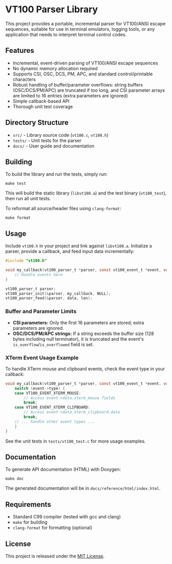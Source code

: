 # VT100 Parser Library

This project provides a portable, incremental parser for VT100/ANSI escape
sequences, suitable for use in terminal emulators, logging tools, or any
application that needs to interpret terminal control codes.

## Features

- Incremental, event-driven parsing of VT100/ANSI escape sequences
- No dynamic memory allocation required
- Supports CSI, OSC, DCS, PM, APC, and standard control/printable characters
- Robust handling of buffer/parameter overflows: string buffers (OSC/DCS/PM/APC) are truncated if too long, and CSI parameter arrays are limited to 16 entries (extra parameters are ignored)
- Simple callback-based API
- Thorough unit test coverage

## Directory Structure

- `src/` - Library source code (`vt100.c`, `vt100.h`)
- `tests/` - Unit tests for the parser
- `docs/` - User guide and documentation

## Building

To build the library and run the tests, simply run:

    make test

This will build the static library (`libvt100.a`) and the test binary
(`vt100_test`), then run all unit tests.

To reformat all source/header files using `clang-format`:

    make format

## Usage

Include `vt100.h` in your project and link against `libvt100.a`. Initialize
a parser, provide a callback, and feed input data incrementally:

```c
#include "vt100.h"

void my_callback(vt100_parser_t *parser, const vt100_event_t *event, void *user) {
    // Handle events here
}

vt100_parser_t parser;
vt100_parser_init(&parser, my_callback, NULL);
vt100_parser_feed(&parser, data, len);
```

### Buffer and Parameter Limits

- **CSI parameters:** Only the first 16 parameters are stored; extra parameters are ignored.
- **OSC/DCS/PM/APC strings:** If a string exceeds the buffer size (128 bytes including null terminator), it is truncated and the event's `is_overflow`/`is_overflowed` field is set.

### XTerm Event Usage Example

To handle XTerm mouse and clipboard events, check the event type in your callback:

```c
void my_callback(vt100_parser_t *parser, const vt100_event_t *event, void *user) {
    switch (event->type) {
    case VT100_EVENT_XTERM_MOUSE:
        // Access event->data.xterm_mouse fields
        break;
    case VT100_EVENT_XTERM_CLIPBOARD:
        // Access event->data.xterm_clipboard.data
        break;
    // ... handle other event types ...
    }
}
```

See the unit tests in `tests/vt100_test.c` for more usage examples.

## Documentation

To generate API documentation (HTML) with Doxygen:

    make doc

The generated documentation will be in `docs/reference/html/index.html`.

## Requirements

- Standard C99 compiler (tested with gcc and clang)
- `make` for building
- `clang-format` for formatting (optional)

## License

This project is released under the [MIT License](LICENSE.md).
